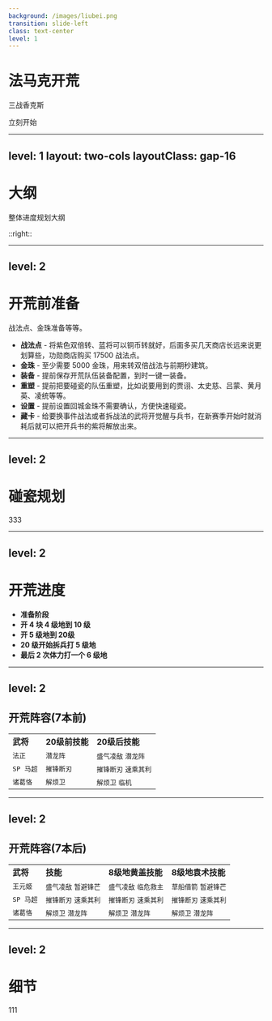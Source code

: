 ```yaml
---
background: /images/liubei.png
transition: slide-left
class: text-center
level: 1
---
```


# 法马克开荒

三战香克斯

<div @click="$slidev.nav.next" class="mt-12 py-1" hover:bg="white op-10">
  立刻开始 <carbon:arrow-right />
</div>

---
level: 1
layout: two-cols
layoutClass: gap-16
---

# 大纲

整体进度规划大纲

::right:: 

<Toc text-sm minDepth="2" maxDepth="2" />

---
level: 2
---

# 开荒前准备

战法点、金珠准备等等。

- **战法点** - 将紫色双倍转、蓝将可以铜币转就好，后面多买几天商店长远来说更划算些，功勋商店购买 17500 战法点。
- **金珠** - 至少需要 5000 金珠，用来转双倍战法与前期秒建筑。
- **装备** - 提前保存开荒队伍装备配置，到时一键一装备。
- **重塑** - 提前把要碰瓷的队伍重塑，比如说要用到的贾诩、太史慈、吕蒙、黄月英、凌统等等。
- **设置** - 提前设置回城金珠不需要确认，方便快速碰瓷。
- **藏卡** - 给要换事件战法或者拆战法的武将开觉醒与兵书，在新赛季开始时就消耗后就可以把开兵书的紫将解放出来。

---
level: 2
---

# 碰瓷规划

333


---
level: 2
---

# 开荒进度

- **准备阶段**
- **开 4 块 4 级地到 10 级**
- **开 5 级地到 20级**
- **20 级开始拆兵打 5 级地**
- **最后 2 次体力打一个 6 级地**

---
level: 2
---

## 开荒阵容(7本前)

| | | |
| --- | --- | --- |
| **武将** | **20级前技能** | **20级后技能** |
| <kbd>法正</kbd> | <kbd>潜龙阵</kbd> | <kbd>盛气凌敌</kbd> <kbd>潜龙阵</kbd> |
| <kbd>SP 马超</kbd> | <kbd>摧锋断刃</kbd> | <kbd>摧锋断刃</kbd> <kbd>速乘其利</kbd> |
| <kbd>诸葛恪</kbd> | <kbd>解烦卫</kbd> | <kbd>解烦卫</kbd> <kbd>临机</kbd> |

---
level: 2
---

## 开荒阵容(7本后)
| | | | |
| --- | --- | --- | --- |
| **武将** | **技能** | **8级地黄盖技能** | **8级地袁术技能** |
| <kbd>王元姬</kbd> | <kbd>盛气凌敌</kbd> <kbd>暂避锋芒</kbd> | <kbd>盛气凌敌</kbd> <kbd>临危救主</kbd> | <kbd>草船借箭</kbd> <kbd>暂避锋芒</kbd> |
| <kbd>SP 马超</kbd> | <kbd>摧锋断刃</kbd> <kbd>速乘其利</kbd> | <kbd>摧锋断刃</kbd> <kbd>速乘其利</kbd> | <kbd>摧锋断刃</kbd> <kbd>速乘其利</kbd> |
| <kbd>诸葛恪</kbd> | <kbd>解烦卫</kbd> <kbd>潜龙阵</kbd> | <kbd>解烦卫</kbd> <kbd>潜龙阵</kbd> | <kbd>解烦卫</kbd> <kbd>潜龙阵</kbd> |

---
level: 2
---

# 细节

111





